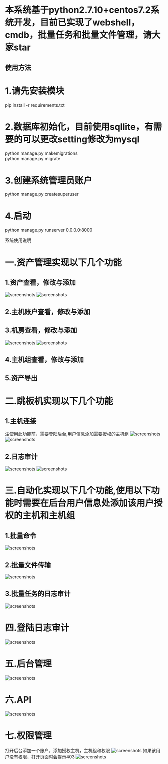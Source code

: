 本系统基于python2.7.10+centos7.2系统开发，目前已实现了webshell，cmdb，批量任务和批量文件管理，请大家star
======

使用方法  
------
# 1.请先安装模块
pip install -r requirements.txt 
#  2.数据库初始化，目前使用sqllite，有需要的可以更改setting修改为mysql
python manage.py  makemigrations</br> 
python manage.py migrate 
# 3.创建系统管理员账户
python manage.py createsuperuser 
# 4.启动
python manage.py  runserver 0.0.0.0:8000 

系统使用说明
# 一.资产管理实现以下几个功能
## 1.资产查看，修改与添加
![screenshots](./snapshot/资产查看.png)
![screenshots](./snapshot/资产添加.png)
## 2.主机账户查看，修改与添加
## 3.机房查看，修改与添加
![screenshots](./snapshot/机房查看.png)
![screenshots](./snapshot/机房添加.png)
## 4.主机组查看，修改与添加
## 5.资产导出
# 二.跳板机实现以下几个功能
## 1.主机连接
注使用此功能前，需要登陆后台,用户信息添加需要授权的主机组
![screenshots](./snapshot/终端连接1.png)
![screenshots](./snapshot/终端连接2.png)
## 2.日志审计
![screenshots](./snapshot/终端审计.png)
![screenshots](./snapshot/日志审计2.png)
# 三.自动化实现以下几个功能,使用以下功能时需要在后台用户信息处添加该用户授权的主机和主机组
## 1.批量命令
![screenshots](./snapshot/批量命令.png)
## 2.批量文件传输
![screenshots](./snapshot/批量文件传输.png)
## 3.批量任务的日志审计
![screenshots](./snapshot/批量任务审计.png)
# 四.登陆日志审计
![screenshots](./snapshot/登陆审计.png)
# 五.后台管理
![screenshots](./snapshot/后台管理.png)
# 六.API
![screenshots](./snapshot/api.png)
# 七.权限管理
打开后台添加一个账户，添加授权主机，主机组和权限
![screenshots](./snapshot/权限审计.png)
如果该用户没有权限，打开页面时会提示403
![screenshots](./snapshot/权限审计2.png)
